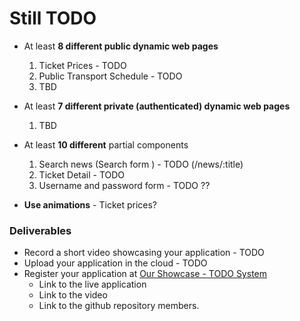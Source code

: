 # Still TODO

- At least **8 different public dynamic web pages**
  1. Ticket Prices - TODO
  2. Public Transport Schedule - TODO
  3. TBD

- At least **7 different private (authenticated) dynamic web pages**
  1. TBD

- At least **10 different** partial components
  1. Search news (Search form ) - TODO  (/news/:title)
  2. Ticket Detail - TODO
  3. Username and password form - TODO ??

- **Use animations** - Ticket prices?


### Deliverables

- Record a short video showcasing your application - TODO
- Upload your application in the cloud - TODO
- Register your application at [Our Showcase - TODO System](http://best.telerikacademy.com)
  - Link to the live application
  - Link to the video
  - Link to the github repository
 members.


